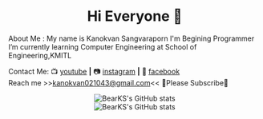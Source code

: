 <!---![Github](https://user-images.githubusercontent.com/56060226/101707637-34dc9280-3abe-11eb-99b6-d6cbffa7e114.png)--->


<h1 align="center">Hi Everyone 👋</h1>
About Me : 
My name is Kanokvan Sangvaraporn
I'm Begining Programmer
I’m currently learning Computer Engineering at School of Engineering,KMITL

Contact Me:
📺 [youtube][youtube] **|** 
📷 [instagram][instagram] **|**
📮 [facebook][facebook]
<br> Reach me >>kanokvan021043@gmail.com<<
<a align="center">📌Please Subscribe📌

[youtube]: https://www.youtube.com/channel/UCFkNe3FN5NvhyYZU1ndWfsg
[instagram]: https://www.instagram.com/ks_pamai/
[facebook]: https://www.facebook.com/kanokvan.sangvaraporn/

![BearKS's GitHub stats](https://github-readme-stats.vercel.app/api/top-langs?username=BearKS&show_icons=true&locale=en&layout=compact&theme=dracula)   
![BearKS's GitHub stats](https://github-readme-stats.vercel.app/api?username=BearKS&show_icons=true&theme=dracula)

